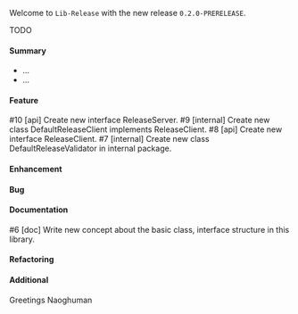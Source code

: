 Welcome to `Lib-Release` with the new release `0.2.0-PRERELEASE`.

TODO



#### Summary
* ...
* ...



#### Feature
#10 [api] Create new interface ReleaseServer.
#9 [internal] Create new class DefaultReleaseClient implements ReleaseClient.
#8 [api] Create new interface ReleaseClient.
#7 [internal] Create new class DefaultReleaseValidator in internal package.



#### Enhancement



#### Bug



#### Documentation
#6 [doc] Write new concept about the basic class, interface structure in this library.



#### Refactoring



#### Additional



Greetings
Naoghuman



[//]: # (Issues which will be integrated in this release)



[//]: # (Links)
